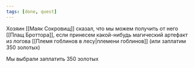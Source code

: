 ```yaml
---
tags: [done, quest]
---
```


Хозяин [[Маяк Сокровищ]] сказал, что мы можем получить от него [[Плащ Броттора]], если принесем какой-нибудь магический артефакт из логова [[Племя гоблинов в лесу|племени гоблинов]] (или заплатим 350 золотых)

Мы выбрали заплатить 350 золотых
